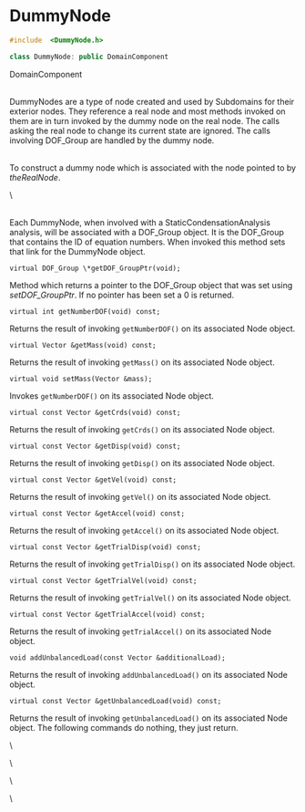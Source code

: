 # DummyNode

```cpp
#include  <DummyNode.h>

class DummyNode: public DomainComponent
```

DomainComponent

\
DummyNodes are a type of node created and used by Subdomains for their
exterior nodes. They reference a real node and most methods invoked on
them are in turn invoked by the dummy node on the real node. The calls
asking the real node to change its current state are ignored. The calls
involving DOF_Group are handled by the dummy node.

\
To construct a dummy node which is associated with the node pointed to
by *theRealNode*.

\

\
Each DummyNode, when involved with a StaticCondensationAnalysis
analysis, will be associated with a DOF_Group object. It is the
DOF_Group that contains the ID of equation numbers. When invoked this
method sets that link for the DummyNode object.

```{.cpp}
virtual DOF_Group \*getDOF_GroupPtr(void);
```

Method which returns a pointer to the DOF_Group object that was set
using *setDOF_GroupPtr*. If no pointer has been set a $0$ is returned.

```{.cpp}
virtual int getNumberDOF(void) const;
```

Returns the result of invoking `getNumberDOF()` on its associated Node
object.

```{.cpp}
virtual Vector &getMass(void) const;
```

Returns the result of invoking `getMass()` on its associated Node
object.

```{.cpp}
virtual void setMass(Vector &mass);
```

Invokes `getNumberDOF()` on its associated Node object.

```{.cpp}
virtual const Vector &getCrds(void) const;
```

Returns the result of invoking `getCrds()` on its associated Node
object.

```{.cpp}
virtual const Vector &getDisp(void) const;
```

Returns the result of invoking `getDisp()` on its associated Node
object.

```{.cpp}
virtual const Vector &getVel(void) const;
```

Returns the result of invoking `getVel()` on its associated Node
object.

```{.cpp}
virtual const Vector &getAccel(void) const;
```

Returns the result of invoking `getAccel()` on its associated Node
object.

```{.cpp}
virtual const Vector &getTrialDisp(void) const;
```

Returns the result of invoking `getTrialDisp()` on its associated Node
object.

```{.cpp}
virtual const Vector &getTrialVel(void) const;
```

Returns the result of invoking `getTrialVel()` on its associated Node
object.

```{.cpp}
virtual const Vector &getTrialAccel(void) const;
```

Returns the result of invoking `getTrialAccel()` on its associated Node
object.

```{.cpp}
void addUnbalancedLoad(const Vector &additionalLoad);
```

Returns the result of invoking `addUnbalancedLoad()` on its associated
Node object.

```{.cpp}
virtual const Vector &getUnbalancedLoad(void) const;
```

Returns the result of invoking `getUnbalancedLoad()` on its associated
Node object.
The following commands do nothing, they just return.

\

\

\

\
